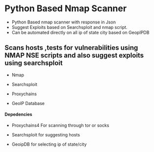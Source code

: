 # Python Based Nmap Scanner

- Python Based nmap scanner with response in Json
- Suggest Exploits based on Searchsploit and nmap script.
- Can be automated directly on all ip of state city based on GeopIPDB


## Scans hosts ,tests for vulnerabilities using NMAP NSE scripts and also suggest exploits using searchsploit


- Nmap

- Searchsploit

- Proxychains

- GeoIP Database 

#### Depedencies

- Proxychains4 For scanning through tor or socks 

- Searchsploit for suggesting hosts

- GeoipDB for selecting ip of state/city
